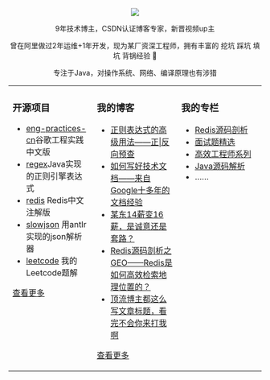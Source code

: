   
<p align="center">
  <img src="https://github-readme-stats.vercel.app/api?username=xindoo&show_icons=true&theme=graywhite"/>
</p>

<p align="center"> 9年技术博主，CSDN认证博客专家，新晋视频up主 </p>  
<p align="center"> 曾在阿里做过2年运维+1年开发，现为某厂资深工程师，拥有丰富的 挖坑 踩坑 填坑 背锅经验 🐶   </p>  
<p align="center"> 专注于Java，对操作系统、网络、编译原理也有涉猎</p>  


<table align="center"><tr>
<td valign="top" width="33%">

### 开源项目  
- [eng-practices-cn](https://github.com/xindoo/eng-practices-cn)谷歌工程实践中文版	
- [regex](https://github.com/xindoo/regex)Java实现的正则引擎表达式	
- [redis](https://github.com/xindoo/redis) Redis中文注解版  
- [slowjson](https://github.com/xindoo/slowjson) 用antlr实现的json解析器  
- [leetcode](https://github.com/xindoo/leetcode) 我的Leetcode题解   
   
[查看更多](https://github.com/xindoo/)	 

	
</td>
<td valign="top" width="33%">

### 我的博客
- [正则表达式的高级用法——正|反向预查](https://blog.csdn.net/xindoo/article/details/119856764)
- [如何写好技术文档——来自Google十多年的文档经验](https://blog.csdn.net/xindoo/article/details/119077644)
- [某东14薪变16薪，是诚意还是套路？](https://blog.csdn.net/xindoo/article/details/118860536)
- [Redis源码剖析之GEO——Redis是如何高效检索地理位置的？](https://blog.csdn.net/xindoo/article/details/117635546)
- [顶流博主都这么写文章标题，看完不会你来打我啊](https://blog.csdn.net/xindoo/article/details/116863607)

[查看更多](https://xindoo.blog.csdn.net/)

</td>
<td valign="top" width="33%">

### 我的专栏  
- [Redis源码剖析](https://blog.csdn.net/xindoo/category_10068113.html)  
- [面试题精选](https://blog.csdn.net/xindoo/category_9991116.html)  
- [高效工程师系列](https://blog.csdn.net/xindoo/category_9287916.html)  
- [Java源码解析](https://blog.csdn.net/xindoo/category_9287770.html?spm=1001.2014.3001.5482)    
- ……

	
</td>
</tr></table>
